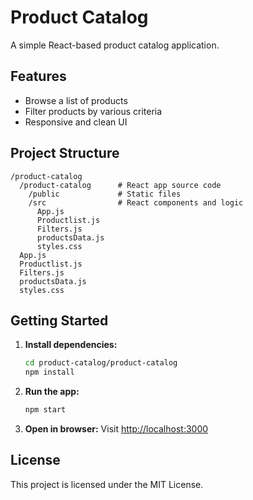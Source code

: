 # Product Catalog

A simple React-based product catalog application.

## Features

- Browse a list of products
- Filter products by various criteria
- Responsive and clean UI

## Project Structure

```
/product-catalog
  /product-catalog      # React app source code
    /public             # Static files
    /src                # React components and logic
      App.js
      Productlist.js
      Filters.js
      productsData.js
      styles.css
  App.js
  Productlist.js
  Filters.js
  productsData.js
  styles.css
```

## Getting Started

1. **Install dependencies:**
   ```bash
   cd product-catalog/product-catalog
   npm install
   ```

2. **Run the app:**
   ```bash
   npm start
   ```

3. **Open in browser:**
   Visit [http://localhost:3000](http://localhost:3000)

## License

This project is licensed under the MIT License. 